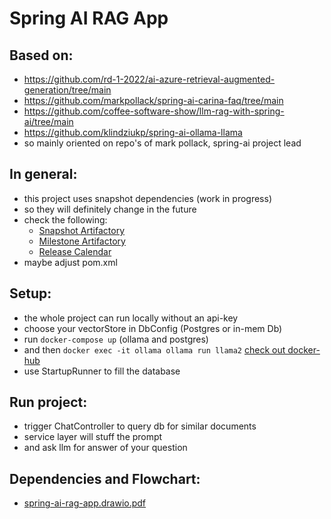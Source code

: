 # Spring AI RAG App

## Based on:

- https://github.com/rd-1-2022/ai-azure-retrieval-augmented-generation/tree/main
- https://github.com/markpollack/spring-ai-carina-faq/tree/main
- https://github.com/coffee-software-show/llm-rag-with-spring-ai/tree/main
- https://github.com/klindziukp/spring-ai-ollama-llama
- so mainly oriented on repo's of mark pollack, spring-ai project lead

## In general:

- this project uses snapshot dependencies (work in progress)
- so they will definitely change in the future
- check the following:
  - [Snapshot Artifactory](https://repo.spring.io/ui/native/snapshot/org/springframework/ai/)
  - [Milestone Artifactory](https://repo.spring.io/ui/native/milestone/org/springframework/ai/)
  - [Release Calendar](https://calendar.spring.io/)
- maybe adjust pom.xml

## Setup:

- the whole project can run locally without an api-key
- choose your vectorStore in DbConfig (Postgres or in-mem Db)
- run ```docker-compose up``` (ollama and postgres)
- and then ```docker exec -it ollama ollama run llama2``` [check out docker-hub](https://hub.docker.com/r/ollama/ollama)
- use StartupRunner to fill the database

## Run project:

- trigger ChatController to query db for similar documents 
- service layer will stuff the prompt
- and ask llm for answer of your question


## Dependencies and Flowchart: 
- [spring-ai-rag-app.drawio.pdf](spring-ai-rag-app.drawio.pdf)
